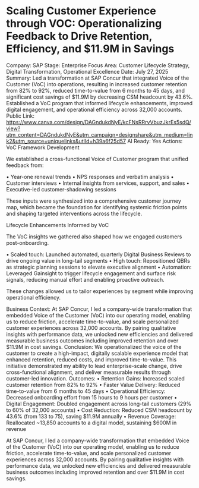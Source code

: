 # Scaling Customer Experience through VOC: Operationalizing Feedback to Drive Retention, Efficiency, and $11.9M in Savings

Company: SAP
Stage: Enterprise
Focus Area: Customer Lifecycle Strategy, Digital Transformation, Operational Excellence
Date: July 27, 2025
Summary: Led a transformation at SAP Concur that integrated Voice of the Customer (VoC) into operations, resulting in increased customer retention from 82% to 92%, reduced time-to-value from 6 months to 45 days, and significant cost savings of $11.9M by decreasing CSM headcount by 43.6%. Established a VoC program that informed lifecycle enhancements, improved digital engagement, and operational efficiency across 32,000 accounts.
Public Link: https://www.canva.com/design/DAGndukdNyE/kcFNsRRrvVbuzJkrEs5sdQ/view?utm_content=DAGndukdNyE&utm_campaign=designshare&utm_medium=link2&utm_source=uniquelinks&utlId=h39a6f25d57
AI Ready: Yes
Actions: VoC Framework Development

We established a cross-functional Voice of Customer program that unified feedback from:

• Year-one renewal trends
• NPS responses and verbatim analysis
• Customer interviews
• Internal insights from services, support, and sales
• Executive-led customer-shadowing sessions

These inputs were synthesized into a comprehensive customer journey map, which became the foundation for identifying systemic friction points and shaping targeted interventions across the lifecycle.

Lifecycle Enhancements Informed by VoC

The VoC insights we gathered also shaped how we engaged customers post-onboarding.

• Scaled touch: Launched automated, quarterly Digital Business Reviews to drive ongoing value in long-tail segments
• High touch: Repositioned QBRs as strategic planning sessions to elevate executive alignment
• Automation: Leveraged Gainsight to trigger lifecycle engagement and surface risk signals, reducing manual effort and enabling proactive outreach.

These changes allowed us to tailor experiences by segment while improving operational efficiency.


Business Context: At SAP Concur, I led a company-wide transformation that embedded Voice of the Customer (VoC) into our operating model, enabling us to reduce friction, accelerate time-to-value, and scale personalized customer experiences across 32,000 accounts. By pairing qualitative insights with performance data, we unlocked new efficiencies and delivered measurable business outcomes including improved retention and over $11.9M in cost savings.
Conclusion: We operationalized the voice of the customer to create a high-impact, digitally scalable experience model that enhanced retention, reduced costs, and improved time-to-value. This initiative demonstrated my ability to lead enterprise-scale change, drive cross-functional alignment, and deliver measurable results through customer-led innovation.
Outcomes: 
• Retention Gains: Increased scaled customer retention from 82% to 92%
• Faster Value Delivery: Reduced time-to-value from 6 months to 45 days
• Operational Efficiency: Decreased onboarding effort from 15 hours to 9 hours per customer
• Digital Engagement: Doubled engagement across long-tail customers (29% to 60% of 32,000 accounts)
• Cost Reduction: Reduced CSM headcount by 43.6% (from 133 to 75), saving $11.9M annually
• Revenue Coverage: Reallocated ~13,850 accounts to a digital model, sustaining $600M in revenue

At SAP Concur, I led a company-wide transformation that embedded Voice of the Customer (VoC) into our operating model, enabling us to reduce friction, accelerate time-to-value, and scale personalized customer experiences across 32,000 accounts. By pairing qualitative insights with performance data, we unlocked new efficiencies and delivered measurable business outcomes including improved retention and over $11.9M in cost savings.
